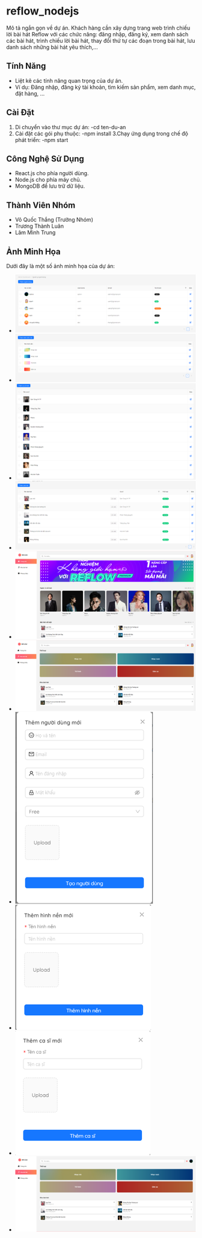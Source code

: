 # reflow_nodejs

Mô tả ngắn gọn về dự án.
Khách hàng cần xây dựng trang web trình chiếu lời bài hát Reflow với các chức năng: đăng nhập, đăng ký, xem danh sách các bài hát, trình chiếu lời bài hát, thay đổi thứ tự các đoạn trong bài hát, lưu danh sách những bài hát yêu thích,…

## Tính Năng

- Liệt kê các tính năng quan trọng của dự án.
- Ví dụ: Đăng nhập, đăng ký tài khoản, tìm kiếm sản phẩm, xem danh mục, đặt hàng, ...

## Cài Đặt

1. Di chuyển vào thư mục dự án:
  -cd ten-du-an
2. Cài đặt các gói phụ thuộc:
  -npm install
3.Chạy ứng dụng trong chế độ phát triển:
  -npm start
## Công Nghệ Sử Dụng

- React.js cho phía người dùng.
- Node.js cho phía máy chủ.
- MongoDB để lưu trữ dữ liệu.

## Thành Viên Nhóm

- Võ Quốc Thắng (Trưởng Nhóm)
- Trương Thành Luân
- Lâm Minh Trung

## Ảnh Minh Họa

Dưới đây là một số ảnh minh họa của dự án:

- ![Ảnh minh họa 1](images/1.png)
- ![Ảnh minh họa 2](images/2.png)
- ![Ảnh minh họa 3](images/3.png)
- ![Ảnh minh họa 4](images/4.png)
- ![Ảnh minh họa 6](images/6.png)
- ![Ảnh minh họa 7](images/7.png)
- ![Ảnh minh họa 8](images/8.png)
- ![Ảnh minh họa 9](images/9.png)
- ![Ảnh minh họa 10](images/10.png)
- ![Ảnh minh họa 11](images/11.png)







